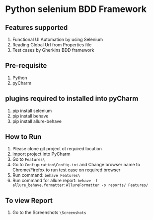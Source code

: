 # Python selenium BDD Framework

## Features supported
1. Functional UI Automation by using Selenium
2. Reading Global Url from Properties file
3. Test cases by Gherkins BDD framework

## Pre-requisite
1. Python 
2. pyCharm

## plugins required to installed into pyCharm
1. pip install selenium
2. pip install behave
3. pip install allure-behave

## How to Run 
1. Please clone git project ot required location
2. import project into PyCharm
3. Go to `Features\`
4. Go to `Configuration\Config.ini` and Change browser name to Chrome/Firefox to run test case on required browser
5. Run command: `behave Features\`
6. Run command for allure report: `behave -f allure_behave.formatter:AllureFormatter -o reports/ Features/`

	
## To view Report 
1. Go to the Screenshots `\Screenshots` 
